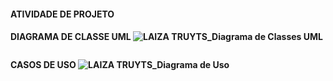 <h4> ATIVIDADE DE PROJETO <h4>

DIAGRAMA DE CLASSE UML
![LAIZA TRUYTS_Diagrama de Classes UML](https://user-images.githubusercontent.com/111503805/194544404-8c1b31e2-8d9f-41ce-9535-cfd5d20bc5b2.png)
<p align = center>
  <img width = "325" src"![LAIZA TRUYTS_Diagrama de Classes UML](https://user-images.githubusercontent.com/111503805/194544404-8c1b31e2-8d9f-41ce-9535-cfd5d20bc5b2.png)"
</p>

CASOS DE USO
![LAIZA TRUYTS_Diagrama de Uso](https://user-images.githubusercontent.com/111503805/194544819-3ff3479c-c15a-48c2-b42c-1c2850cbce60.png)
<p align = center>
  <img width = "325" src"![LAIZA TRUYTS_Diagrama de Uso](https://user-images.githubusercontent.com/111503805/194544819-3ff3479c-c15a-48c2-b42c-1c2850cbce60.png)"
</p>
